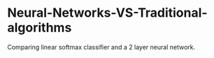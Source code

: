 # Neural-Networks-VS-Traditional-algorithms
Comparing linear softmax classifier and a 2 layer neural network.
